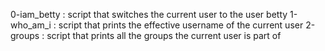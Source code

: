 0-iam_betty : script that switches the current user to the user betty
1-who_am_i : script that prints the effective username of the current user
2-groups : script that prints all the groups the current user is part of
